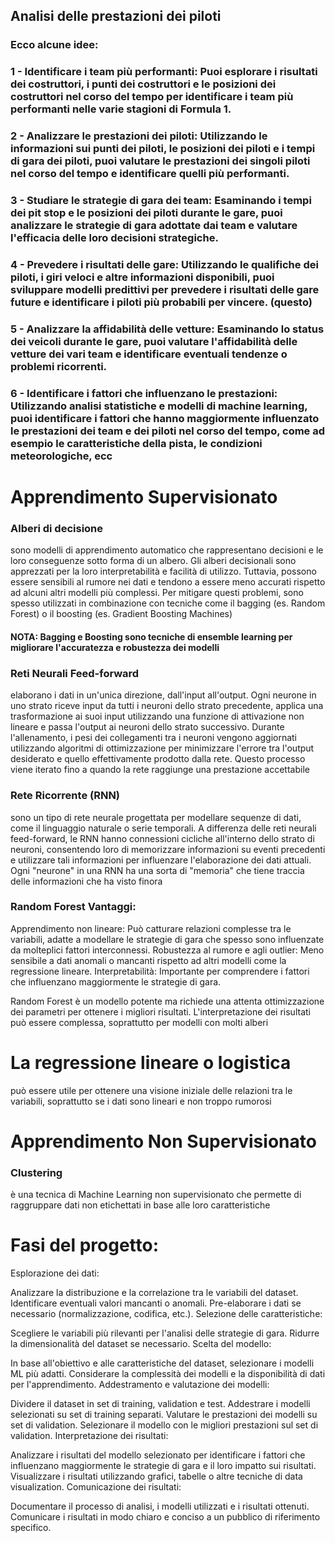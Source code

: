 ## Analisi delle prestazioni dei piloti
### Ecco alcune idee:

### 1 - Identificare i team più performanti: Puoi esplorare i risultati dei costruttori, i punti dei costruttori e le posizioni dei costruttori nel corso del tempo per identificare i team più performanti nelle varie stagioni di Formula 1.
### 2 - Analizzare le prestazioni dei piloti: Utilizzando le informazioni sui punti dei piloti, le posizioni dei piloti e i tempi di gara dei piloti, puoi valutare le prestazioni dei singoli piloti nel corso del tempo e identificare quelli più performanti.
### 3 - Studiare le strategie di gara dei team: Esaminando i tempi dei pit stop e le posizioni dei piloti durante le gare, puoi analizzare le strategie di gara adottate dai team e valutare l'efficacia delle loro decisioni strategiche.
### 4 - Prevedere i risultati delle gare: Utilizzando le qualifiche dei piloti, i giri veloci e altre informazioni disponibili, puoi sviluppare modelli predittivi per prevedere i risultati delle gare future e identificare i piloti più probabili per vincere. (questo)
### 5 - Analizzare la affidabilità delle vetture: Esaminando lo status dei veicoli durante le gare, puoi valutare l'affidabilità delle vetture dei vari team e identificare eventuali tendenze o problemi ricorrenti.
### 6 - Identificare i fattori che influenzano le prestazioni: Utilizzando analisi statistiche e modelli di machine learning, puoi identificare i fattori che hanno maggiormente influenzato le prestazioni dei team e dei piloti nel corso del tempo, come ad esempio le caratteristiche della pista, le condizioni meteorologiche, ecc

# Apprendimento Supervisionato

### Alberi di decisione 
sono modelli di apprendimento automatico che rappresentano decisioni e le loro conseguenze sotto forma di un albero. Gli alberi decisionali sono apprezzati per la loro interpretabilità e facilità di utilizzo. Tuttavia, possono essere sensibili al rumore nei dati e tendono a essere meno accurati rispetto ad alcuni altri modelli più complessi. Per mitigare questi problemi, sono spesso utilizzati in combinazione con tecniche come il bagging (es. Random Forest) o il boosting (es. Gradient Boosting Machines)

#### NOTA: Bagging e Boosting sono tecniche di ensemble learning per migliorare l'accuratezza e robustezza dei modelli 

### Reti Neurali Feed-forward 
elaborano i dati in un'unica direzione, dall'input all'output. Ogni neurone in uno strato riceve input da tutti i neuroni dello strato precedente, applica una trasformazione ai suoi input utilizzando una funzione di attivazione non lineare e passa l'output ai neuroni dello strato successivo. Durante l'allenamento, i pesi dei collegamenti tra i neuroni vengono aggiornati utilizzando algoritmi di ottimizzazione per minimizzare l'errore tra l'output desiderato e quello effettivamente prodotto dalla rete. Questo processo viene iterato fino a quando la rete raggiunge una prestazione accettabile

### Rete Ricorrente (RNN) 
sono un tipo di rete neurale progettata per modellare sequenze di dati, come il linguaggio naturale o serie temporali. A differenza delle reti neurali feed-forward, le RNN hanno connessioni cicliche all'interno dello strato di neuroni, consentendo loro di memorizzare informazioni su eventi precedenti e utilizzare tali informazioni per influenzare l'elaborazione dei dati attuali. Ogni "neurone" in una RNN ha una sorta di "memoria" che tiene traccia delle informazioni che ha visto finora

### Random Forest Vantaggi:

Apprendimento non lineare: Può catturare relazioni complesse tra le variabili, adatte a modellare le strategie di gara che spesso sono influenzate da molteplici fattori interconnessi.
Robustezza al rumore e agli outlier: Meno sensibile a dati anomali o mancanti rispetto ad altri modelli come la regressione lineare.
Interpretabilità: Importante per comprendere i fattori che influenzano maggiormente le strategie di gara.

Random Forest è un modello potente ma richiede una attenta ottimizzazione dei parametri per ottenere i migliori risultati.
L'interpretazione dei risultati può essere complessa, soprattutto per modelli con molti alberi

# La regressione lineare o logistica 
può essere utile per ottenere una visione iniziale delle relazioni tra le variabili, soprattutto se i dati sono lineari e non troppo rumorosi

# Apprendimento Non Supervisionato

### Clustering 
è una tecnica di Machine Learning non supervisionato che permette di raggruppare dati non etichettati in base alle loro caratteristiche

# Fasi del progetto:

Esplorazione dei dati:

Analizzare la distribuzione e la correlazione tra le variabili del dataset.
Identificare eventuali valori mancanti o anomali.
Pre-elaborare i dati se necessario (normalizzazione, codifica, etc.).
Selezione delle caratteristiche:

Scegliere le variabili più rilevanti per l'analisi delle strategie di gara.
Ridurre la dimensionalità del dataset se necessario.
Scelta del modello:

In base all'obiettivo e alle caratteristiche del dataset, selezionare i modelli ML più adatti.
Considerare la complessità dei modelli e la disponibilità di dati per l'apprendimento.
Addestramento e valutazione dei modelli:

Dividere il dataset in set di training, validation e test.
Addestrare i modelli selezionati su set di training separati.
Valutare le prestazioni dei modelli su set di validation.
Selezionare il modello con le migliori prestazioni sul set di validation.
Interpretazione dei risultati:

Analizzare i risultati del modello selezionato per identificare i fattori che influenzano maggiormente le strategie di gara e il loro impatto sui risultati.
Visualizzare i risultati utilizzando grafici, tabelle o altre tecniche di data visualization.
Comunicazione dei risultati:

Documentare il processo di analisi, i modelli utilizzati e i risultati ottenuti.
Comunicare i risultati in modo chiaro e conciso a un pubblico di riferimento specifico.